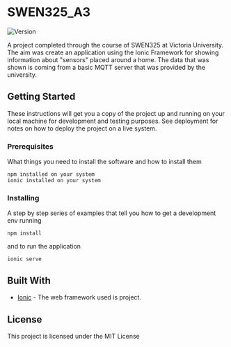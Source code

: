 # SWEN325_A3
![Version](https://img.shields.io/badge/version-1.0.0-blue.svg?cacheSeconds=2592000)

A project completed through the course of SWEN325 at Victoria University. The aim was create an application using the Ionic Framework for showing information about "sensors" placed around a home. The data that was shown is coming from a basic MQTT server that was provided by the university. 

## Getting Started
These instructions will get you a copy of the project up and running on your local machine for development and testing purposes. See deployment for notes on how to deploy the project on a live system.

### Prerequisites

What things you need to install the software and how to install them

```
npm installed on your system
ionic installed on your system
```

### Installing

A step by step series of examples that tell you how to get a development env running

```
npm install
```
and to run the application
```
ionic serve
```

## Built With

* [Ionic](https://ionicframework.com/) - The web framework used
is project.

## License

This project is licensed under the MIT License


